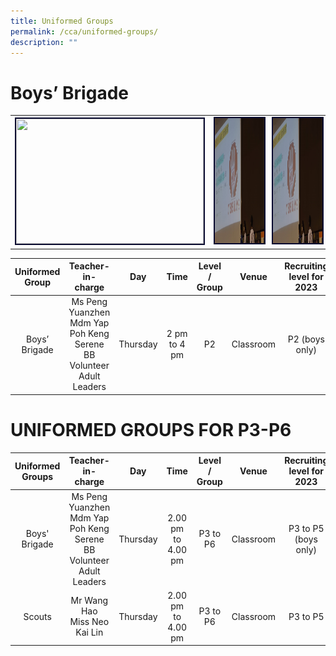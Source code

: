 ```yaml
---
title: Uniformed Groups
permalink: /cca/uniformed-groups/
description: ""
---
```

# Boys’ Brigade 
<table><tbody><tr><td width="300"><img style="border:2px solid #0A0B30; width:300px;height:200px;" src="/images/bb%20picture%201.jpeg"></td><td width="300"><img style="border:2px solid #0A0B30; width:300px;height:200px;" src="/images/assemblytalk002.png"></td><td width="300"><img style="border:2px solid #0A0B30; width:300px;height:200px;" src="/images/assemblytalk002.png"></td></tr></tbody></table>


| Uniformed Group |                           Teacher-in-charge                           |   Day    |     Time     | Level / Group |   Venue   | Recruiting level for 2023 |
| :-------------: | :-------------------------------------------------------------------: | :------: | :----------: | :-----------: | :-------: | :------------------------------: |
|  Boys’ Brigade  | Ms Peng Yuanzhen <br>Mdm Yap Poh Keng Serene <br>BB Volunteer Adult Leaders | Thursday | 2 pm to 4 pm |      P2       | Classroom |          P2 (boys only)          |

# UNIFORMED GROUPS FOR P3-P6

| Uniformed Groups |                           Teacher-in-charge                           |   Day    |        Time        | Level / Group |   Venue   | Recruiting level for 2023|
| :--------------: | :-------------------------------------------------------------------: | :------: | :----------------: | :-----------: | :-------: | :------------------------------: |
|  Boys' Brigade   | Ms Peng Yuanzhen <br>Mdm Yap Poh Keng Serene <br>BB Volunteer Adult Leaders | Thursday | 2.00 pm to 4.00 pm |   P3 to P6    | Classroom |       P3 to P5 (boys only)       |
|      Scouts      |       Mr Wang Hao<br>Miss Neo Kai Lin                       | Thursday | 2.00 pm to 4.00 pm |   P3 to P6    | Classroom |             P3 to P5             |
